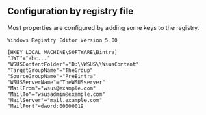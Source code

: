## Configuration by registry file

Most properties are configured by adding some keys to the registry.

    Windows Registry Editor Version 5.00
    
    [HKEY_LOCAL_MACHINE\SOFTWARE\Bintra]
    "JWT"="abc..."
    "WSUSContentFolder"="D:\\WSUS\\WsusContent"
    "TargetGroupName"="TheGroup"
    "SourceGroupName"="PreBintra"
    "WSUSServerName"="TheWSUSserver"
    "MailFrom"="wsus@example.com"
    "MailTo"="wsusadmin@example.com"
    "MailServer"="mail.example.com"
    "MailPort"=dword:00000019

